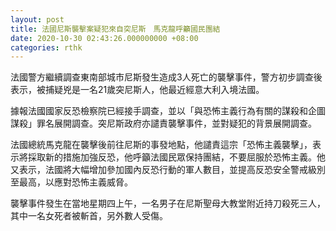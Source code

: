 ```yaml
---
layout: post
title: 法國尼斯襲擊案疑犯來自突尼斯　馬克龍呼籲國民團結
date: 2020-10-30 02:43:26.000000000 +08:00
categories: rthk
---
```


法國警方繼續調查東南部城市尼斯發生造成3人死亡的襲擊事件，警方初步調查後表示，被捕疑兇是一名21歲突尼斯人，他最近經意大利入境法國。

據報法國國家反恐檢察院已經接手調查，並以「與恐怖主義行為有關的謀殺和企圖謀殺」罪名展開調查。突尼斯政府亦譴責襲擊事件，並對疑犯的背景展開調查。

法國總統馬克龍在襲擊後前往尼斯的事發地點，他譴責這宗「恐怖主義襲擊」，表示將採取新的措施加強反恐，他呼籲法國民眾保持團結，不要屈服於恐怖主義。他又表示，法國將大幅增加參加國內反恐行動的軍人數目，並提高反恐安全警戒級別至最高，以應對恐怖主義威脅。

襲擊事件發生在當地星期四上午，一名男子在尼斯聖母大教堂附近持刀殺死三人，其中一名女死者被斬首，另外數人受傷。
